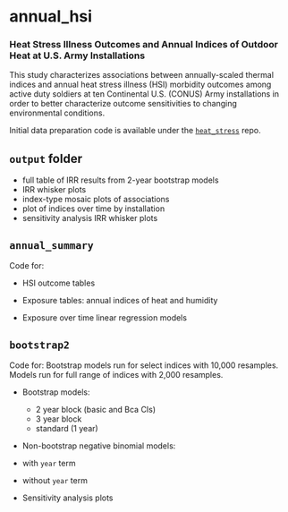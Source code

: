 # annual_hsi

### Heat Stress Illness Outcomes and Annual Indices of Outdoor Heat at U.S. Army Installations

This study characterizes associations between annually-scaled thermal indices and annual heat stress illness (HSI) morbidity outcomes among active duty soldiers at ten Continental U.S. (CONUS) Army installations in order to better characterize outcome sensitivities to changing environmental conditions.

Initial data preparation code is available under the [`heat_stress`](https://github.com/sal2222/heat_stress)  repo.

## `output` folder

- full table of IRR results from 2-year bootstrap models
- IRR whisker plots
- index-type mosaic plots of associations
- plot of indices over time by installation
- sensitivity analysis IRR whisker plots

## `annual_summary`

Code for:
- HSI outcome tables

- Exposure tables: annual indices of heat and humidity

- Exposure over time linear regression models



## `bootstrap2`

Code for: 
Bootstrap models run for select indices with 10,000 resamples.
Models run for full range of indices with 2,000 resamples.

- Bootstrap models:
  - 2 year block (basic and Bca CIs)
  - 3 year block
  - standard (1 year)
  
 - Non-bootstrap negative binomial models:
  - with `year` term
  - without `year` term

- Sensitivity analysis plots
